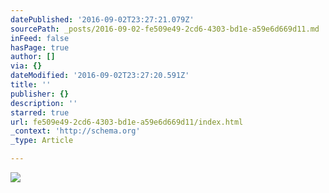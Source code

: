 ```yaml
---
datePublished: '2016-09-02T23:27:21.079Z'
sourcePath: _posts/2016-09-02-fe509e49-2cd6-4303-bd1e-a59e6d669d11.md
inFeed: false
hasPage: true
author: []
via: {}
dateModified: '2016-09-02T23:27:20.591Z'
title: ''
publisher: {}
description: ''
starred: true
url: fe509e49-2cd6-4303-bd1e-a59e6d669d11/index.html
_context: 'http://schema.org'
_type: Article

---
```

![](https://imgflo.herokuapp.com/graph/2b2431f8e7ba7b0/48336e2104ddab9c4a4eab07a496aca3/croprotate.png?cropheight=336&cropwidth=1023&degrees=0&input=https%3A%2F%2Fthe-grid-user-content.s3-us-west-2.amazonaws.com%2F8b690b9b-c2e2-4380-b010-6517959f59e2.png&x=0&y=127)